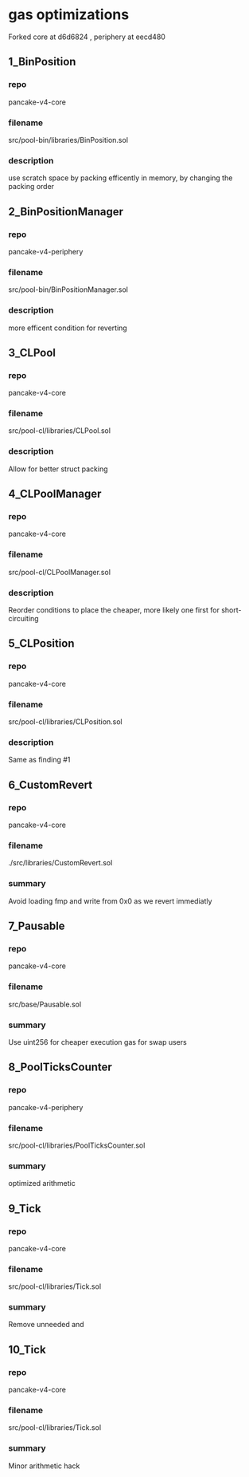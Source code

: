 # gas optimizations

Forked core at d6d6824 , periphery at eecd480

## 1_BinPosition

### repo

pancake-v4-core

### filename

src/pool-bin/libraries/BinPosition.sol

### description

use scratch space by packing efficently in memory, by changing the packing order

## 2_BinPositionManager

### repo

pancake-v4-periphery

### filename

src/pool-bin/BinPositionManager.sol

### description

more efficent condition for reverting

## 3_CLPool

### repo

pancake-v4-core

### filename

src/pool-cl/libraries/CLPool.sol

### description

Allow for better struct packing

## 4_CLPoolManager

### repo

pancake-v4-core

### filename

src/pool-cl/CLPoolManager.sol

### description

Reorder conditions to place the cheaper, more likely one first for short-circuiting

## 5_CLPosition

### repo

pancake-v4-core

### filename

src/pool-cl/libraries/CLPosition.sol

### description

Same as finding #1

## 6_CustomRevert

### repo

pancake-v4-core

### filename

./src/libraries/CustomRevert.sol

### summary

Avoid loading fmp and write from 0x0 as we revert immediatly

## 7_Pausable

### repo

pancake-v4-core

### filename
src/base/Pausable.sol

### summary

Use uint256 for cheaper execution gas for swap users

## 8_PoolTicksCounter

### repo

pancake-v4-periphery

### filename

src/pool-cl/libraries/PoolTicksCounter.sol

### summary

optimized arithmetic

## 9_Tick

### repo

pancake-v4-core

### filename

src/pool-cl/libraries/Tick.sol

### summary

Remove unneeded and

## 10_Tick

### repo

pancake-v4-core

### filename

src/pool-cl/libraries/Tick.sol

### summary

Minor arithmetic hack









